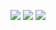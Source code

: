 ![](http://github-profile-summary-cards.vercel.app/api/cards/profile-details?username=EvilToasterDBU&theme=nord_dark)
![](http://github-profile-summary-cards.vercel.app/api/cards/stats?username=EvilToasterDBU&theme=nord_dark) ![](http://github-profile-summary-cards.vercel.app/api/cards/productive-time?username=EvilToasterDBU&theme=nord_dark&utcOffset=8)
